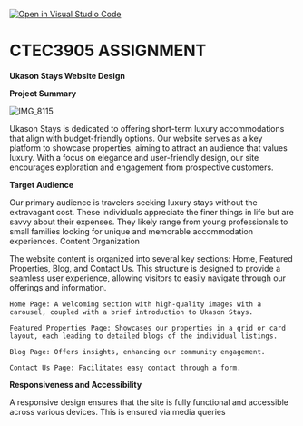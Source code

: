 [![Open in Visual Studio Code](https://classroom.github.com/assets/open-in-vscode-718a45dd9cf7e7f842a935f5ebbe5719a5e09af4491e668f4dbf3b35d5cca122.svg)](https://classroom.github.com/online_ide?assignment_repo_id=10915893&assignment_repo_type=AssignmentRepo)
# CTEC3905 ASSIGNMENT

**Ukason Stays Website Design**

**Project Summary**


![IMG_8115](https://gist.github.com/assets/100874911/8d977582-d8c1-4d8d-b5ba-65f0e3bb67a0)

Ukason Stays is dedicated to offering short-term luxury accommodations that align with budget-friendly options. Our website serves as a key platform to showcase properties, aiming to attract an audience that values  luxury. With a focus on elegance and user-friendly design, our site encourages exploration and engagement from prospective customers.

**Target Audience**

Our primary audience is travelers seeking luxury stays without the extravagant cost. These individuals appreciate the finer things in life but are savvy about their expenses. They likely range from young professionals to small families looking for unique and memorable accommodation experiences.
Content Organization

The website content is organized into several key sections: Home, Featured Properties, Blog, and Contact Us. This structure is designed to provide a seamless user experience, allowing visitors to easily navigate through our offerings and information.

    Home Page: A welcoming section with high-quality images with a carousel, coupled with a brief introduction to Ukason Stays.

    Featured Properties Page: Showcases our properties in a grid or card layout, each leading to detailed blogs of the individual listings.

    Blog Page: Offers insights, enhancing our community engagement.
    
    Contact Us Page: Facilitates easy contact through a form.

**Responsiveness and Accessibility**

A responsive design ensures that the site is fully functional and accessible across various devices. This is ensured via media queries 